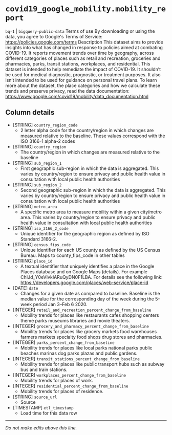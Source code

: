 # `covid19_google_mobility.mobility_report`
`bq-1` | `bigquery-public-data`
 Terms of use By downloading or using the data, you agree to Google's Terms of Service: https://policies.google.com/terms Description This dataset aims to provide insights into what has changed in response to policies aimed at combating COVID-19. It reports movement trends over time by geography, across different categories of places such as retail and recreation, groceries and pharmacies, parks, transit stations, workplaces, and residential. This dataset is intended to help remediate the impact of COVID-19. It shouldn’t be used for medical diagnostic, prognostic, or treatment purposes. It also isn’t intended to be used for guidance on personal travel plans. To learn more about the dataset, the place categories and how we calculate these trends and preserve privacy, read the data documentation: https://www.google.com/covid19/mobility/data_documentation.html 

## Column details
* [STRING]    `country_region_code`
  - 2 letter alpha code for the country/region in which changes are measured relative to the baseline. These values correspond with the ISO 3166-1 alpha-2 codes
* [STRING]    `country_region`
  - The country/region in which changes are measured relative to the baseline
* [STRING]    `sub_region_1`
  - First geographic sub-region in which the data is aggregated. This varies by country/region to ensure privacy and public health value in consultation with local public health authorities
* [STRING]    `sub_region_2`
  - Second geographic sub-region in which the data is aggregated. This varies by country/region to ensure privacy and public health value in consultation with local public health authorities
* [STRING]    `metro_area`
  - A specific metro area to measure mobility within a given city/metro area. This varies by country/region to ensure privacy and public health value in consultation with local public health authorities
* [STRING]    `iso_3166_2_code`
  - Unique identifier for the geographic region as defined by ISO Standard 3166-2.
* [STRING]    `census_fips_code`
  - Unique identifier for each US county as defined by the US Census Bureau. Maps to county_fips_code in other tables
* [STRING]    `place_id`
  - A textual identifier that uniquely identifies a place in the Google Places database and on Google Maps (details). For example ChIJd_Y0eVIvkIARuQyDN0F1LBA. For details see the following link: https://developers.google.com/places/web-service/place-id
* [DATE]      `date`
  - Changes for a given date as compared to baseline. Baseline is the median value for the corresponding day of the week during the 5-week period Jan 3–Feb 6 2020.
* [INTEGER]   `retail_and_recreation_percent_change_from_baseline`
  - Mobility trends for places like restaurants cafes shopping centers theme parks museums libraries and movie theaters.
* [INTEGER]   `grocery_and_pharmacy_percent_change_from_baseline`
  - Mobility trends for places like grocery markets food warehouses farmers markets specialty food shops drug stores and pharmacies.
* [INTEGER]   `parks_percent_change_from_baseline`
  - Mobility trends for places like local parks national parks public beaches marinas dog parks plazas and public gardens.
* [INTEGER]   `transit_stations_percent_change_from_baseline`
  - Mobility trends for places like public transport hubs such as subway bus and train stations.
* [INTEGER]   `workplaces_percent_change_from_baseline`
  - Mobility trends for places of work.
* [INTEGER]   `residential_percent_change_from_baseline`
  - Mobility trends for places of residence.
* [STRING]    `source_url`
  - Source 
* [TIMESTAMP] `etl_timestamp`
  - Load time for this data row

-------------------------------------------------------------------------------
*Do not make edits above this line.*
